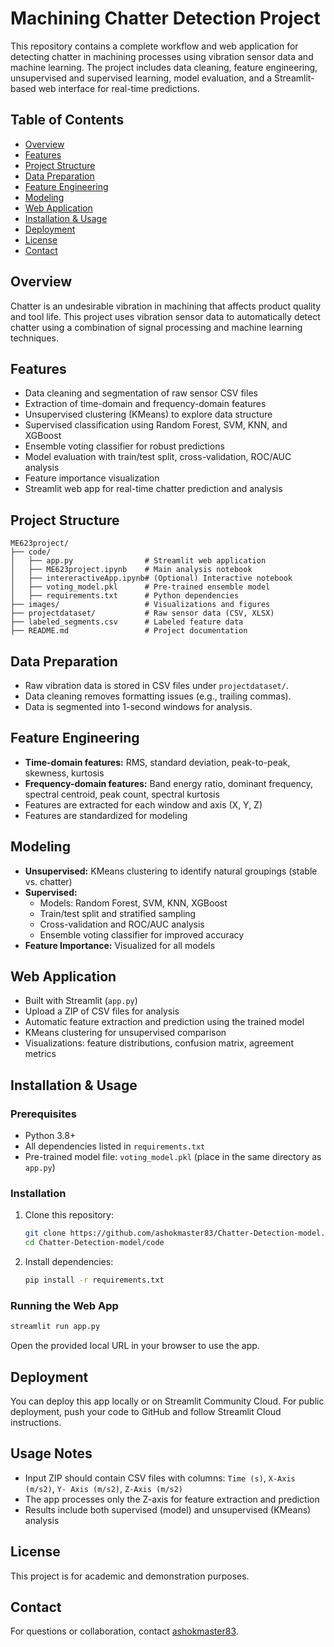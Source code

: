 # Machining Chatter Detection Project

This repository contains a complete workflow and web application for detecting chatter in machining processes using vibration sensor data and machine learning. The project includes data cleaning, feature engineering, unsupervised and supervised learning, model evaluation, and a Streamlit-based web interface for real-time predictions.

## Table of Contents
- [Overview](#overview)
- [Features](#features)
- [Project Structure](#project-structure)
- [Data Preparation](#data-preparation)
- [Feature Engineering](#feature-engineering)
- [Modeling](#modeling)
- [Web Application](#web-application)
- [Installation & Usage](#installation--usage)
- [Deployment](#deployment)
- [License](#license)
- [Contact](#contact)

## Overview
Chatter is an undesirable vibration in machining that affects product quality and tool life. This project uses vibration sensor data to automatically detect chatter using a combination of signal processing and machine learning techniques.

## Features
- Data cleaning and segmentation of raw sensor CSV files
- Extraction of time-domain and frequency-domain features
- Unsupervised clustering (KMeans) to explore data structure
- Supervised classification using Random Forest, SVM, KNN, and XGBoost
- Ensemble voting classifier for robust predictions
- Model evaluation with train/test split, cross-validation, ROC/AUC analysis
- Feature importance visualization
- Streamlit web app for real-time chatter prediction and analysis

## Project Structure
```
ME623project/
├── code/
│   ├── app.py                # Streamlit web application
│   ├── ME623project.ipynb    # Main analysis notebook
│   ├── intereractiveApp.ipynb# (Optional) Interactive notebook
│   ├── voting_model.pkl      # Pre-trained ensemble model
│   ├── requirements.txt      # Python dependencies
├── images/                   # Visualizations and figures
├── projectdataset/           # Raw sensor data (CSV, XLSX)
├── labeled_segments.csv      # Labeled feature data
├── README.md                 # Project documentation
```

## Data Preparation
- Raw vibration data is stored in CSV files under `projectdataset/`.
- Data cleaning removes formatting issues (e.g., trailing commas).
- Data is segmented into 1-second windows for analysis.

## Feature Engineering
- **Time-domain features:** RMS, standard deviation, peak-to-peak, skewness, kurtosis
- **Frequency-domain features:** Band energy ratio, dominant frequency, spectral centroid, peak count, spectral kurtosis
- Features are extracted for each window and axis (X, Y, Z)
- Features are standardized for modeling

## Modeling
- **Unsupervised:** KMeans clustering to identify natural groupings (stable vs. chatter)
- **Supervised:**
  - Models: Random Forest, SVM, KNN, XGBoost
  - Train/test split and stratified sampling
  - Cross-validation and ROC/AUC analysis
  - Ensemble voting classifier for improved accuracy
- **Feature Importance:** Visualized for all models

## Web Application
- Built with Streamlit (`app.py`)
- Upload a ZIP of CSV files for analysis
- Automatic feature extraction and prediction using the trained model
- KMeans clustering for unsupervised comparison
- Visualizations: feature distributions, confusion matrix, agreement metrics

## Installation & Usage
### Prerequisites
- Python 3.8+
- All dependencies listed in `requirements.txt`
- Pre-trained model file: `voting_model.pkl` (place in the same directory as `app.py`)

### Installation
1. Clone this repository:
   ```bash
   git clone https://github.com/ashokmaster83/Chatter-Detection-model.git
   cd Chatter-Detection-model/code
   ```
2. Install dependencies:
   ```bash
   pip install -r requirements.txt
   ```

### Running the Web App
```bash
streamlit run app.py
```
Open the provided local URL in your browser to use the app.

## Deployment
You can deploy this app locally or on Streamlit Community Cloud. For public deployment, push your code to GitHub and follow Streamlit Cloud instructions.

## Usage Notes
- Input ZIP should contain CSV files with columns: `Time (s)`, `X-Axis (m/s2)`, `Y- Axis (m/s2)`, `Z-Axis (m/s2)`
- The app processes only the Z-axis for feature extraction and prediction
- Results include both supervised (model) and unsupervised (KMeans) analysis

## License
This project is for academic and demonstration purposes.

## Contact
For questions or collaboration, contact [ashokmaster83](https://github.com/ashokmaster83).
